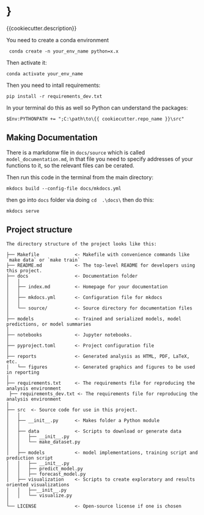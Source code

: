 # }

{{cookiecutter.description}}


You need to create a conda environment

`` conda create -n your_env_name python=x.x``

Then activate it:

``conda activate your_env_name``

Then you need to intall requirements:

``pip install -r requirements_dev.txt``

In your terminal do this as well so Python can understand the packages:

``$Env:PYTHONPATH += ";C:\path\to\{{ cookiecutter.repo_name }}\src"``

## Making Documentation

There is a markdonw file in ``docs/source`` which is called ``model_documentation.md``, in that file you need to specify addresses of your functions to it, so the relevant files can be cerated.

Then run this code in the terminal from the main directory:

``mkdocs build --config-file docs/mkdocs.yml``

then go into ``docs`` folder via doing ``cd  .\docs\`` then do this:

``mkdocs serve``

## Project structure
```
The directory structure of the project looks like this:

├── Makefile             <- Makefile with convenience commands like `make data` or `make train`
├── README.md            <- The top-level README for developers using this project.
├── docs                 <- Documentation folder
│   │
│   ├── index.md         <- Homepage for your documentation
│   │
│   ├── mkdocs.yml       <- Configuration file for mkdocs
│   │
│   └── source/          <- Source directory for documentation files
│
├── models               <- Trained and serialized models, model predictions, or model summaries
│
├── notebooks            <- Jupyter notebooks.
│
├── pyproject.toml       <- Project configuration file
│
├── reports              <- Generated analysis as HTML, PDF, LaTeX, etc.
│   └── figures          <- Generated graphics and figures to be used in reporting
│
├── requirements.txt     <- The requirements file for reproducing the analysis environment
 ├── requirements_dev.txt <- The requirements file for reproducing the analysis environment
│
├── src  <- Source code for use in this project.
│   │
│   ├── __init__.py      <- Makes folder a Python module
│   │
│   ├── data             <- Scripts to download or generate data
│   │   ├── __init__.py
│   │   └── make_dataset.py
│   │
│   ├── models           <- model implementations, training script and prediction script
│   │   ├── __init__.py
│   │   ├── predict_model.py
│   │   ├── forecast_model.py
│   ├── visualization    <- Scripts to create exploratory and results oriented visualizations
│   │   ├──__init__.py
│   │   └── visualize.py
│
└── LICENSE              <- Open-source license if one is chosen
```
